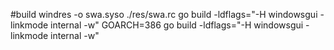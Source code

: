 #build
windres -o swa.syso ./res/swa.rc
go build -ldflags="-H windowsgui -linkmode internal  -w"
GOARCH=386 go build -ldflags="-H windowsgui -linkmode internal  -w"
